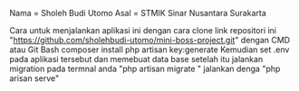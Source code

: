 Nama = Sholeh Budi Utomo
Asal = STMIK Sinar Nusantara Surakarta

Cara untuk menjalankan aplikasi ini dengan cara 
clone link repositori ini "https://github.com/sholehbudi-utomo/mini-boss-project.git" dengan CMD atau Git Bash
composer install
php artisan key:generate
Kemudian set .env pada aplikasi tersebut dan memebuat data base 
setelah itu jalankan migration pada termnal anda "php artisan migrate "
jalankan denga "php arisan serve"

